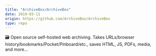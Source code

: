 ```yaml
---
title: "ArchiveBox/ArchiveBox"
date: 2019-03-11
origin: https://github.com/ArchiveBox/ArchiveBox
type: repo
---
```


🗃 Open source self-hosted web archiving. Takes URLs/browser history/bookmarks/Pocket/Pinboard/etc., saves HTML, JS, PDFs, media, and more...